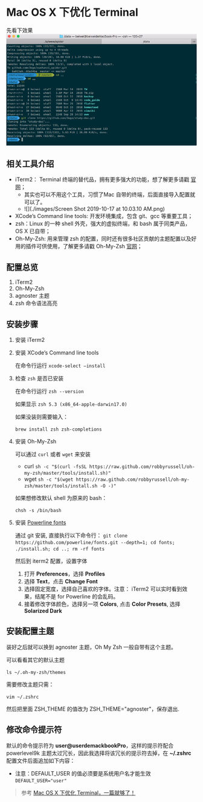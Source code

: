 # Mac OS X 下优化 Terminal
先看下效果
![](./images/ScreenShot2019-10-17at10.02.53AM.png)


## 相关工具介绍
+ iTerm2： Terminal 终端的替代品，拥有更多强大的功能，想了解更多请戳 [官网](https://www.iterm2.com/)；
	+ 其实也可以不用这个工具，习惯了Mac 自带的终端，后面直接导入配置就可以了。
	+ ![](./images/Screen Shot 2019-10-17 at 10.03.10 AM.png)
+ XCode’s Command line tools: 开发环境集成，包含 git、gcc 等重要工具；
+ zsh：Linux 的一种 shell 外壳，强大的虚拟终端，和 bash 属于同类产品，OS X 已自带；
+ Oh-My-Zsh: 用来管理 zsh 的配置，同时还有很多社区贡献的主题配置以及好用的插件可供使用，了解更多请戳 Oh-My-Zsh [官网](https://ohmyz.sh/)；

## 配置总览
1. iTerm2
2. Oh-My-Zsh
3. agnoster 主题
4. zsh 命令语法高亮

## 安装步骤
1. 安装 iTerm2
2. 安装 XCode’s Command line tools

	在命令行运行 `xcode-select –install`

3. 检查 `zsh` 是否已安装
	
	在命令行运行 `zsh --version`
	
	如果显示 `zsh 5.3 (x86_64-apple-darwin17.0)`
	
	如果没装则需要输入：
	
	`brew install zsh zsh-completions`
4. 安装 Oh-My-Zsh

	可以通过 `curl` 或者 `wget` 来安装
	+ curl
	`sh -c "$(curl -fsSL https://raw.github.com/robbyrussell/oh-my-zsh/master/tools/install.sh)"`
	+ wget
	`sh -c "$(wget https://raw.github.com/robbyrussell/oh-my-zsh/master/tools/install.sh -O -)"`
	
	如果想修改默认 shell 为原来的 bash：
	
	`chsh -s /bin/bash`

5. 安装 [Powerline fonts](https://github.com/powerline/fonts)

	通过 git 安装, 直接执行以下命令行：
	`git clone https://github.com/powerline/fonts.git --depth=1; cd fonts; ./install.sh; cd ..; rm -rf fonts`
	
	然后到 iterm2 配置，设置字体
	1. 打开 **Preferences**，选择 **Profiles**
	2. 选择 **Text**，点击 **Change Font**
	3. 选择固定宽度，选择自己喜欢的字体。注意： iTerm2 可以实时看到效果，结尾不是 for Powerline 的会乱码。
	4. 接着修改字体颜色，选择另一项 **Colors**, 点击 **Color Presets**, 选择 **Solarized Dark**

## 安装配置主题

装好之后就可以换到 agnoster 主题，Oh My Zsh 一般自带有这个主题。

可以看看其它的默认主题	

`ls ~/.oh-my-zsh/themes`
	
需要修改主题只需：

`vim ~/.zshrc`

然后把里面 ZSH_THEME 的值改为 ZSH_THEME="agnoster"，保存退出.

## 修改命令提示符
默认的命令提示符为 **user@userdemackbookPro**，这样的提示符配合 powerlevel9k 主题太过冗长，因此我选择将该冗长的提示符去掉，在 **~/.zshrc** 配置文件后面追加如下内容：

+ 注意：DEFAULT_USER 的值必须要是系统用户名才能生效
`DEFAULT_USER="user"`

> 参考 [Mac OS X 下优化 Terminal，一篇就够了！](https://www.jianshu.com/p/5e06509f4565)
